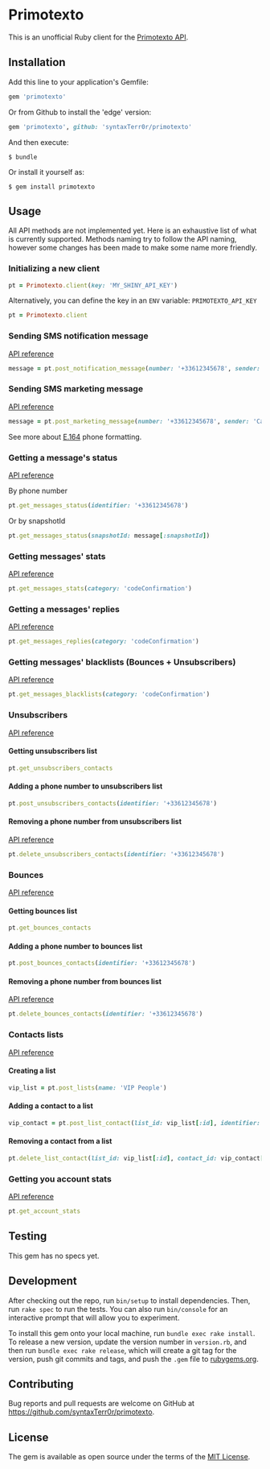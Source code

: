 # Primotexto

This is an unofficial Ruby client for the [Primotexto API](https://www.primotexto.com/api/).

## Installation

Add this line to your application's Gemfile:

```ruby
gem 'primotexto'
```

Or from Github to install the 'edge' version:

```ruby
gem 'primotexto', github: 'syntaxTerr0r/primotexto'
```

And then execute:

    $ bundle

Or install it yourself as:

    $ gem install primotexto

## Usage

All API methods are not implemented yet. Here is an exhaustive list of what is currently supported.
Methods naming try to follow the API naming, however some changes has been made to make some name more friendly.

### Initializing a new client

```ruby
pt = Primotexto.client(key: 'MY_SHINY_API_KEY')
```

Alternatively, you can define the key in an `ENV` variable: `PRIMOTEXTO_API_KEY`

```ruby
pt = Primotexto.client
```

### Sending SMS notification message

[API reference](https://www.primotexto.com/api/messages/send-notification.asp)

```ruby
message = pt.post_notification_message(number: '+33612345678', sender: 'Spiderman', message: 'Your new code is "W0WE".', category: 'codeConfirmation')
```

### Sending SMS marketing message

[API reference](https://www.primotexto.com/api/messages/send-marketing.asp)

```ruby
message = pt.post_marketing_message(number: '+33612345678', sender: 'Carwash', message: 'Get 30% off with this coupon: "W4SH" until tomorrow.')
```

See more about [E.164](https://en.wikipedia.org/wiki/E.164) phone formatting.

### Getting a message's status

[API reference](https://www.primotexto.com/api/messages/status.asp)

By phone number

```ruby
pt.get_messages_status(identifier: '+33612345678')
```

Or by snapshotId

```ruby
pt.get_messages_status(snapshotId: message[:snapshotId])
```

### Getting messages' stats

[API reference](https://www.primotexto.com/api/messages/stats.asp)

```ruby
pt.get_messages_stats(category: 'codeConfirmation')
```

### Getting a messages' replies

[API reference](https://www.primotexto.com/api/messages/callbacks.asp)

```ruby
pt.get_messages_replies(category: 'codeConfirmation')
```

### Getting messages' blacklists (Bounces + Unsubscribers)

[API reference](https://www.primotexto.com/api/account/stats.asp)

```ruby
pt.get_messages_blacklists(category: 'codeConfirmation')
```

### Unsubscribers

[API reference](https://www.primotexto.com/api/account/unsubscribers.asp)

#### Getting unsubscribers list

```ruby
pt.get_unsubscribers_contacts
```

#### Adding a phone number to unsubscribers list

```ruby
pt.post_unsubscribers_contacts(identifier: '+33612345678')
```

#### Removing a phone number from unsubscribers list

[API reference](https://www.primotexto.com/api/account/stats.asp)

```ruby
pt.delete_unsubscribers_contacts(identifier: '+33612345678')
```

### Bounces

[API reference](https://www.primotexto.com/api/account/bounces.asp)

#### Getting bounces list

```ruby
pt.get_bounces_contacts
```

#### Adding a phone number to bounces list

```ruby
pt.post_bounces_contacts(identifier: '+33612345678')
```

#### Removing a phone number from bounces list

[API reference](https://www.primotexto.com/api/account/stats.asp)

```ruby
pt.delete_bounces_contacts(identifier: '+33612345678')
```

### Contacts lists

[API reference](https://www.primotexto.com/api/lists/contacts/index.asp)

#### Creating a list

```ruby
vip_list = pt.post_lists(name: 'VIP People')
```

#### Adding a contact to a list

```ruby
vip_contact = pt.post_list_contact(list_id: vip_list[:id], identifier: '+33612345678')
```

#### Removing a contact from a list

```ruby
pt.delete_list_contact(list_id: vip_list[:id], contact_id: vip_contact[:id], identifier: '+33612345678')
```

### Getting you account stats

[API reference](https://www.primotexto.com/api/account/stats.asp)

```ruby
pt.get_account_stats
```

## Testing

This gem has no specs yet.

## Development

After checking out the repo, run `bin/setup` to install dependencies. Then, run `rake spec` to run the tests. You can also run `bin/console` for an interactive prompt that will allow you to experiment.

To install this gem onto your local machine, run `bundle exec rake install`. To release a new version, update the version number in `version.rb`, and then run `bundle exec rake release`, which will create a git tag for the version, push git commits and tags, and push the `.gem` file to [rubygems.org](https://rubygems.org).

## Contributing

Bug reports and pull requests are welcome on GitHub at https://github.com/syntaxTerr0r/primotexto.


## License

The gem is available as open source under the terms of the [MIT License](http://opensource.org/licenses/MIT).
